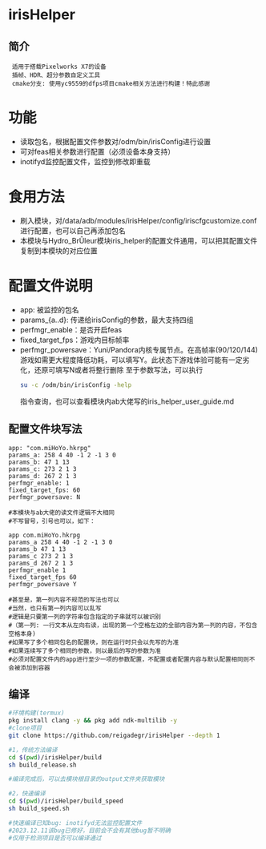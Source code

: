# irisHelper
## **简介**
     适用于搭载Pixelworks X7的设备 
     插帧、HDR、超分参数自定义工具
     cmake分支: 使用yc9559的dfps项目cmake相关方法进行构建！特此感谢

# 功能
* 读取包名，根据配置文件参数对/odm/bin/irisConfig进行设置
* 可对feas相关参数进行配置（必须设备本身支持）
* inotifyd监控配置文件，监控到修改即重载

# 食用方法
* 刷入模块，对/data/adb/modules/irisHelper/config/iriscfgcustomize.conf进行配置，也可以自己再添加包名
* 本模块与Hydro_BrÛleur模块iris_helper的配置文件通用，可以把其配置文件复制到本模块的对应位置

# 配置文件说明
* app: 被监控的包名
* params_{a..d}: 传递给irisConfig的参数，最大支持四组
* perfmgr_enable：是否开启feas
* fixed_target_fps：游戏内目标帧率
* perfmgr_powersave：Yuni/Pandora内核专属节点。在高帧率(90/120/144)游戏如需更大程度降低功耗，可以填写Y。此状态下游戏体验可能有一定劣化，还原可填写N或者将整行删除
    至于参数写法，可以执行
    ```bash
    su -c /odm/bin/irisConfig -help
    ```
    指令查询，也可以查看模块内ab大佬写的iris_helper_user_guide.md

## 配置文件块写法
    app: "com.miHoYo.hkrpg"
    params_a: 258 4 40 -1 2 -1 3 0
    params_b: 47 1 13
    params_c: 273 2 1 3
    params_d: 267 2 1 3
    perfmgr_enable: 1
    fixed_target_fps: 60
    perfmgr_powersave: N
    
    #本模块与ab大佬的读文件逻辑不大相同
    #不写冒号，引号也可以，如下：
    
    app com.miHoYo.hkrpg
    params_a 258 4 40 -1 2 -1 3 0
    params_b 47 1 13
    params_c 273 2 1 3
    params_d 267 2 1 3
    perfmgr_enable 1
    fixed_target_fps 60
    perfmgr_powersave Y
    
    #甚至是，第一列内容不规范的写法也可以
    #当然，也只有第一列内容可以乱写
    #逻辑是只要第一列的字符串包含指定的子串就可以被识别
    #（第一列: 一行文本从左向右读，出现的第一个空格左边的全部内容为第一列的内容，不包含空格本身)
    #如果写了多个相同包名的配置块，则在运行时只会以先写的为准
    #如果连续写了多个相同的参数，则以最后的写的参数为准
    #必须对配置文件内的app进行至少一项的参数配置，不配置或者配置内容与默认配置相同则不会被添加到容器

## 编译
```bash
#环境构建(termux)
pkg install clang -y && pkg add ndk-multilib -y
#clone项目
git clone https://github.com/reigadegr/irisHelper --depth 1

#1，传统方法编译
cd $(pwd)/irisHelper/build
sh build_release.sh

#编译完成后，可以去模块根目录的output文件夹获取模块

#2，快速编译
cd $(pwd)/irisHelper/build_speed
sh build_speed.sh

#快速编译已知bug: inotifyd无法监控配置文件
#2023.12.11该bug已修好，目前会不会有其他bug暂不明确
#仅用于检测项目是否可以编译通过
```
